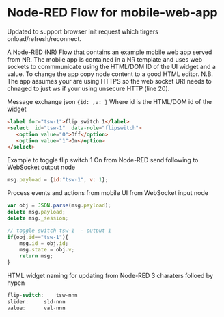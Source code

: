 Node-RED Flow for mobile-web-app
=================================

Updated to support browser init request which tirgers onload/refresh/reconnect.

A Node-RED (NR) Flow that contains an example mobile web app served from NR.  The mobile app is contained in a NR template and uses web sockets to commmunicate using the HTML/DOM ID of the UI widget and a value. To change the app copy node content to a good HTML editor. N.B. The app assumes your are using HTTPS so the web socket URI needs to chnaged to just ws if your using unsecure HTTP (line 20).

Message exchange json `{id: ,v: }`
Where id is the HTML/DOM id of the widget 
```HTML
<label for="tsw-1">flip switch 1</label>
<select  id="tsw-1"  data-role="flipswitch">
   <option value="0">Off</option>
   <option value="1">On</option>
</select>
```
Example to toggle flip switch 1 On from Node-RED send following to WebSocket output node
```javascript
msg.payload = {id:"tsw-1", v: 1};
``` 

Process events and actions from mobile UI from WebSocket input node
```javascript 
var obj = JSON.parse(msg.payload);
delete msg.payload;
delete msg._session;

// toggle switch tsw-1	- output 1 
if(obj.id=="tsw-1"){
	msg.id = obj.id; 	
	msg.state = obj.v;	
	return msg;
}
```

HTML widget naming for updating from Node-RED 3 charaters folloed by hypen 
```javascript
flip-switch: 	tsw-nnn
slider: 	sld-nnn
value:		val-nnn
```
			
